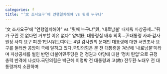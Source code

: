 ```yaml
---
categories: f
title: "‘文 조사요구’에 언행일치해야 vs 뒷배 누구냐"
---
```

‘文 조사요구’에 "언행일치해야" vs "뒷배 누구냐"與, ‘내로남불’ 내세워 파상공세…"뒤가 구린 것 없다면 거부할 이유 없다" 압박野, 대통령실 배후 의혹…尹대통령 사과·감사원장 사퇴 요구 피켓·1인시위도여야는 4일 감사원의 문재인 대통령에 대한 서면조사 요구를 둘러싼 공방이 극에 달하고 있다.국민의힘은 문 전 대통령을 겨냥해 ‘내로남불’이라며 파상공세를 벌인 반면 더불어민주당은 전 정권과 야당에 대한 ‘정치 탄압’으로 규정 총력 반격에 나섰다.국민의힘은 박근혜·이명박 전 대통령과 고(故) 전두환·노태우 전 대통령까지 소환하며
